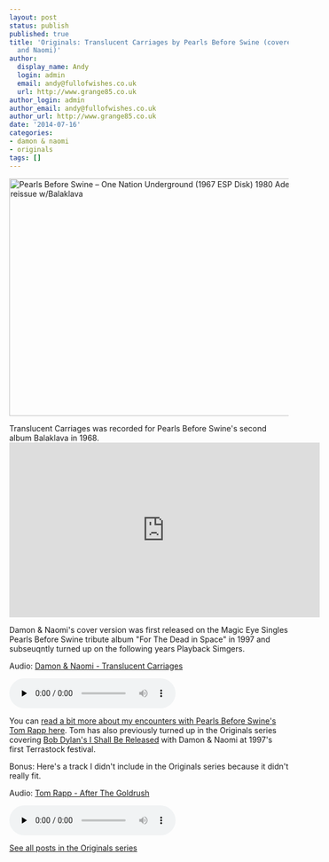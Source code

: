 ```yaml
---
layout: post
status: publish
published: true
title: 'Originals: Translucent Carriages by Pearls Before Swine (covered by Damon
  and Naomi)'
author:
  display_name: Andy
  login: admin
  email: andy@fullofwishes.co.uk
  url: http://www.grange85.co.uk
author_login: admin
author_email: andy@fullofwishes.co.uk
author_url: http://www.grange85.co.uk
date: '2014-07-16'
categories:
- damon & naomi
- originals
tags: []
---
```

<p><a href="https://www.flickr.com/photos/24205602@N02/7040372853" title="Pearls Before Swine – One Nation Underground (1967 ESP Disk) 1980 Adelphi Records reissue w/Balaklava by Greg(ory), on Flickr"><img class="aligncenter" src="https://farm8.staticflickr.com/7088/7040372853_ca59c39aa4_z.jpg" width="640" height="428" alt="Pearls Before Swine – One Nation Underground (1967 ESP Disk) 1980 Adelphi Records reissue w/Balaklava"></a></p>
<p>Translucent Carriages was recorded for Pearls Before Swine's second album Balaklava in 1968.<br />
<iframe width="560" height="315" src="https://www.youtube.com/embed/EWfN9R3zyx8" frameborder="0" allowfullscreen></iframe>
<p>Damon & Naomi's cover version was first released on the Magic Eye Singles Pearls Before Swine tribute album "For The Dead in Space" in 1997 and subseuqntly turned up on the following years Playback Simgers.</p>

<div class="well"><p class="audio">Audio: <a href="https://media.fullofwishes.co.uk/03-damon_and_naomi/audio/damon-and-naomi-translucent-carriages.mp3">Damon & Naomi - Translucent Carriages</a></p><audio controls="controls" preload="none" src="https://media.fullofwishes.co.uk/03-damon_and_naomi/audio/damon-and-naomi-translucent-carriages.mp3"></audio></div>

<p>You can <a href="/2012/03/audio-happy-65th-birthday-tom-rapp/" title="Audio: Happy 65th birthday Tom Rapp">read a bit more about my encounters with Pearls Before Swine's Tom Rapp here</a>. Tom has also previously turned up in the Originals series covering <a href="/2013/09/originals-i-shall-be-released-by-the-band-covered-by-damon-naomi-with-tom-rapp/" title="Originals: I Shall Be Released by The Band (covered by Damon & Naomi with Tom Rapp)">Bob Dylan's I Shall Be Released</a> with Damon & Naomi at 1997's first Terrastock festival.</p>
<p>Bonus: Here's a track I didn't include in the Originals series because it didn't really fit.</p>

<div class="well"><p class="audio">Audio: <a href="https://media.fullofwishes.co.uk/03-damon_and_naomi/audio/tom-rapp-after-the-goldrush.mp3">Tom Rapp - After The Goldrush</a></p><audio controls="controls" preload="none" src="https://media.fullofwishes.co.uk/03-damon_and_naomi/audio/tom-rapp-after-the-goldrush.mp3"></audio></div>

<p><a href="/category/originals/" title="List: Originals">See all posts in the Originals series</a></p>
